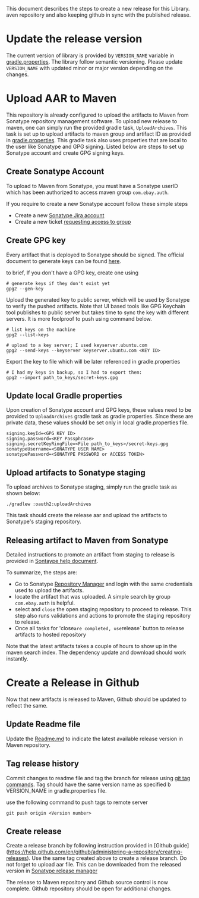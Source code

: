 This document describes the steps to create a new release for this Library.  <The release process includes publishing the new updated artifacts to central m>aven repository and also keeping github in sync with the published release.    


# Update the release version
The current version of library is provided by `VERSION_NAME` variable in [gradle.properties](https://github.com/eBay/ebay-oauth-android-client/blob/master/gradle.properties). The library follow semantic versioning. Please update `VERSION_NAME` with updated minor or major version depending on the changes.


# Upload AAR to Maven
This repository is already configured to upload the artifacts to Maven from Sonatype repository management software. To upload new release to maven, one can simply run the provided gradle task, `UploadArchives`. This task is set up to upload artifacts to maven group and artifact ID as provided in [gradle.properties](https://github.com/eBay/ebay-oauth-android-client/blob/master/gradle.properties). This gradle task also uses properties that are local to the user like Sonatype and GPG signing. Listed below are steps to set up Sonatype account and create GPG signing keys.  

## Create Sonatype Account
To upload to Maven from Sonatype, you must have a Sonatype userID which has been authorized to access maven group `com.ebay.auth`. 

If you require to create a new Sonatype account follow these simple steps  

- Create a new [Sonatype Jira account](https://issues.sonatype.org/secure/Signup!default.jspa)
- Create a new ticket [requesting access to group](https://issues.sonatype.org/secure/CreateIssue.jspa?issuetype=21&pid=10134)
 
## Create GPG key
Every artifact that is deployed to Sonatype should be signed. The official document to generate keys can be found [here](http://blog.sonatype.com/2010/01/how-to-generate-pgp-signatures-with-maven/).

to brief, If you don't have a GPG key, create one using 

```
# generate keys if they don't exist yet
gpg2 --gen-key
```

Upload the generated key to public server, which will be used by Sonatype to verify the pushed artifacts. Note that UI based tools like GPG Keychain tool publishes to public server but takes time to sync the key with different servers. It is more foolproof to push using command below.

```
# list keys on the machine
gpg2 --list-keys

# upload to a key server; I used keyserver.ubuntu.com
gpg2 --send-keys --keyserver keyserver.ubuntu.com <KEY ID>

```

Export the key to file which will be later referenced in gradle.properties 
```
# I had my keys in backup, so I had to export them:
gpg2 --import path_to_keys/secret-keys.gpg
```


## Update local Gradle properties
Upon creation of Sonatype account and GPG keys, these values need to be provided to `UploadArchives` gradle task as gradle properties. Since these are private data, these values should be set only in local gradle.properties file.  

```
signing.keyId=<GPG KEY ID>
signing.password=<KEY Passphrase>
signing.secretKeyRingFile=<File path_to_keys>/secret-keys.gpg
sonatypeUsername=<SONATYPE USER NAME>
sonatypePassword=<SONATYPE PASSWORD or ACCESS TOKEN>
``` 

## Upload artifacts to Sonatype staging


To upload archives to Sonatype staging, simply run the gradle task as shown below: 

```
./gradlew :oauth2:uploadArchives
```

This task should create the release aar and upload the artifacts to Sonatype's staging repository.

## Releasing artifact to Maven from Sonatype
Detailed instructions to promote an artifact from staging to release is provided in [Sontaype help document](https://help.sonatype.com/repomanager2/staging-releases/managing-staging-repositories). 
 
To summarize, the steps are: 
- Go to Sonatype [Repository Manager](https://oss.sonatype.org) and login with the same credentials used to upload the artifacts. 
- locate the artifact that was uploaded. A simple search by group `com.ebay.auth` is helpful.
- select and `close` the open staging repository to proceed to release. This step also runs validations and actions to promote the staging repository to release. 
- Once all tasks for 'close` are completed, use `release` button to release artifacts to hosted repository


Note that the latest artifacts takes a couple of hours to show up in the maven search index. The dependency update and download should work instantly.   

# Create a Release in Github
Now that new artifacts is released to Maven, Github should be updated to reflect the same.

## Update Readme file

Update the [Readme.md](https://github.com/eBay/ebay-oauth-android-client/blob/master/Readme.md) to indicate the latest available release version in Maven repository. 


## Tag release history
Commit changes to readme file and tag the branch for release using [git tag commands](https://git-scm.com/book/en/v2/Git-Basics-Tagging). Tag should have the same version name as specified b VERSION_NAME in gradle.properties file. 

use the following command to push tags to remote server 
```
git push origin <Version number>
```

## Create release

Create a release branch by following instruction provided in [Github guide] (https://help.github.com/en/github/administering-a-repository/creating-releases). Use the same tag created above to create a release branch. Do not forget to upload aar file. This can be downloaded from the released version in [Sonatype release manager](https://oss.sonatype.org/)



The release to Maven repository and Github source control is now complete. Github repository should be open for additional changes. 